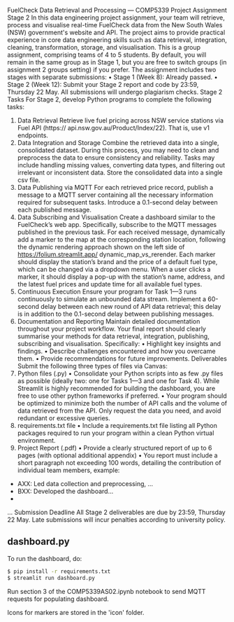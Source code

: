 FuelCheck Data Retrieval and Processing
— COMP5339 Project Assignment Stage 2
In this data engineering project assignment, your team will retrieve, process and visualise
real-time FuelCheck data from the New South Wales (NSW) government's website and
API. The project aims to provide practical experience in core data engineering skills such
as data retrieval, integration, cleaning, transformation, storage, and visualisation.
This is a group assignment, comprising teams of 4 to 5 students. By default, you will
remain in the same group as in Stage 1, but you are free to switch groups (in assignment
2 groups setting) if you prefer.
The assignment includes two stages with separate submissions:
• Stage 1 (Week 8): Already passed.
• Stage 2 (Week 12): Submit your Stage 2 report and code by 23:59, Thursday 22 May.
All submissions will undergo plagiarism checks.
Stage 2 Tasks
For Stage 2, develop Python programs to complete the following tasks:
1. Data Retrieval
Retrieve live fuel pricing across NSW service stations via Fuel API (https://
api.nsw.gov.au/Product/Index/22). That is, use v1 endpoints.
2. Data Integration and Storage
Combine the retrieved data into a single, consolidated dataset. During this process,
you may need to clean and preprocess the data to ensure consistency and reliability.
Tasks may include handling missing values, converting data types, and filtering out
irrelevant or inconsistent data. Store the consolidated data into a single csv file.
3. Data Publishing via MQTT
For each retrieved price record, publish a message to a MQTT server containing all
the necessary information required for subsequent tasks. Introduce a 0.1-second
delay between each published message.
4. Data Subscribing and Visualisation
Create a dashboard similar to the FuelCheck’s web app. Specifically, subscribe to the
MQTT messages published in the previous task. For each received message,
dynamically add a marker to the map at the corresponding station location, following
the dynamic rendering approach shown on the left side of https://folium.streamlit.app/
dynamic_map_vs_rerender. Each marker should display the station’s brand and the
price of a default fuel type, which can be changed via a dropdown menu. When a
user clicks a marker, it should display a pop-up with the station’s name, address, and
the latest fuel prices and update time for all available fuel types.
5. Continuous Execution
Ensure your program for Task 1—3 runs continuously to simulate an unbounded data
stream. Implement a 60-second delay between each new round of API data retrieval;
this delay is in addition to the 0.1-second delay between publishing messages.
6. Documentation and Reporting
Maintain detailed documentation throughout your project workflow. Your final report
should clearly summarise your methods for data retrieval, integration, publishing,
subscribing and visualisation. Specifically:
• Highlight key insights and findings.
• Describe challenges encountered and how you overcame them.
• Provide recommendations for future improvements.
Deliverables
Submit the following three types of files via Canvas:
1. Python files (.py)
• Consolidate your Python scripts into as few .py files as possible (ideally two: one for
Tasks 1—3 and one for Task 4). While Streamlit is highly recommended for building
the dashboard, you are free to use other python frameworks if preferred.
• Your program should be optimized to minimize both the number of API calls and
the volume of data retrieved from the API. Only request the data you need, and
avoid redundant or excessive queries.
2. requirements.txt file
• Include a requirements.txt file listing all Python packages required to run your
program within a clean Python virtual environment.
3. Project Report (.pdf)
• Provide a clearly structured report of up to 6 pages (with optional additional
appendix)
• You report must include a short paragraph not exceeding 100 words, detailing the
contribution of individual team members, example:
- AXX: Led data collection and preprocessing, …
- BXX: Developed the dashboard…
-
…
Submission Deadline
All Stage 2 deliverables are due by 23:59, Thursday 22 May. Late submissions will incur
penalties according to university policy.


## dashboard.py

To run the dashboard, do:
```bash
$ pip install -r requirements.txt
$ streamlit run dashboard.py
```

Run section 3 of the COMP5339AS02.ipynb notebook to send MQTT requests for populating dashboard.

Icons for markers are stored in the 'icon' folder.